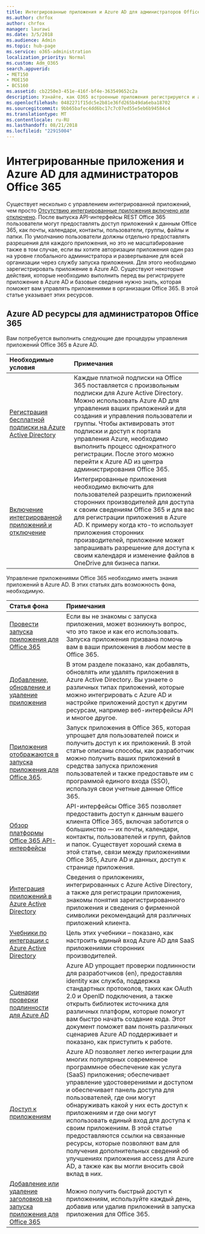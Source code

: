 ```yaml
---
title: Интегрированные приложения и Azure AD для администраторов Office 365
ms.author: chrfox
author: chrfox
manager: laurawi
ms.date: 3/5/2018
ms.audience: Admin
ms.topic: hub-page
ms.service: o365-administration
localization_priority: Normal
ms.custom: Adm_O365
search.appverid:
- MET150
- MOE150
- BCS160
ms.assetid: cb2250e3-451e-416f-bf4e-363549652c2a
description: Узнайте, как O365 встроенные приложения регистрируются и администрирования в Azure AD
ms.openlocfilehash: 0482271f15dc5e2b81e36fd265b49da6eba18702
ms.sourcegitcommit: 9bb65bafec4dd6bc17c7c07ed55e5eb6b94584c4
ms.translationtype: MT
ms.contentlocale: ru-RU
ms.lasthandoff: 08/21/2018
ms.locfileid: "22915004"
---
```

# <a name="integrated-apps-and-azure-ad-for-office-365-administrators"></a>Интегрированные приложения и Azure AD для администраторов Office 365

Существует несколько с управлением интегрированной приложений, чем просто [Отсутствию интегрированные приложения включено или отключено](https://support.office.com/article/7e453a40-66df-44ab-92a1-96786cb7fb34#__toc379982114). После выпуска API-интерфейсы REST Office 365 пользователи могут предоставлять доступ приложений к данным Office 365, как почты, календари, контакты, пользователи, группы, файлы и папки. По умолчанию пользователи должны отдельно предоставлять разрешения для каждого приложения, но это не масштабирование также в том случае, если вы хотите авторизации приложения один раз на уровне глобального администратора и развертывание для всей организации через службу запуска приложения. Для этого необходимо зарегистрировать приложение в Azure AD. Существуют некоторые действия, которые необходимо выполнить перед вы регистрируете приложение в Azure AD и базовые сведения нужно знать, которая поможет вам управлять приложениями в организации Office 365. В этой статье указывает этих ресурсов.
  
## <a name="azure-ad-resources-for-office-365-admins"></a>Azure AD ресурсы для администраторов Office 365

Вам потребуется выполнить следующие две процедуры управления приложений Office 365 в Azure AD.
  
|**Необходимые условия**|**Примечания**|
|:-----|:-----|
|[Регистрация бесплатной подписки на Azure Active Directory](https://go.microsoft.com/fwlink/?LinkId=617127) <br/> |Каждые платной подписки на Office 365 поставляется с произвольным подписки для Azure Active Directory. Можно использовать Azure AD для управления ваших приложений и для создания и управления пользователи и группы. Чтобы активировать этот подписки и доступ к портала управления Azure, необходимо выполнить процесс однократного регистрации. После этого можно перейти к Azure AD из центра администрирования Office 365.  <br/> |
|[Включение интегрированной приложений и отключение](https://support.office.com/article/7e453a40-66df-44ab-92a1-96786cb7fb34#__toc379982114) <br/> |Интегрированные приложения необходимо включить для пользователей разрешить приложений сторонних производителей для доступа к своим сведениям Office 365 и для вас для регистрации приложения в Azure AD. К примеру когда кто-то использует приложения сторонних производителей, приложение может запрашивать разрешение для доступа к своим календаря и изменение файлов в OneDrive для бизнеса папки.  <br/> |
   
Управление приложениями Office 365 необходимо иметь знания приложений в Azure AD. В этих статьях дать возможность фона, необходимую.
  
|**Статья фона**|**Примечания**|
|:-----|:-----|
|[Провести запуска приложения для Office 365](https://support.office.com/article/79f12104-6fed-442f-96a0-eb089a3f476a) <br/> |Если вы не знакомы с запуска приложения, может возникнуть вопрос, что это такое и как его использовать. Запуска приложения призвана помочь вам в ваши приложения в любом месте в Office 365.  <br/> |
|[Добавление, обновление и удаление приложения](https://go.microsoft.com/fwlink/?LinkId=617137) <br/> |В этом разделе показано, как добавлять, обновлять или удалять приложения в Azure Active Directory. Вы узнаете о различных типах приложений, которые можно интегрировать с Azure AD и настройке приложений доступ к другим ресурсам, например веб-интерфейсы API и многое другое.  <br/> |
|[Приложения отображаются в запуска приложения для Office 365](https://go.microsoft.com/fwlink/?LinkId=617138).  <br/> |Запуск приложения в Office 365, которая упрощает для пользователей поиск и получить доступ к их приложений. В этой статье описаны способы, как разработчик можно получить ваших приложений в средства запуска приложения пользователей и также предоставьте им с программой единого входа (SSO), используя свои учетные данные Office 365.  <br/> |
|[Обзор платформы Office 365 API-интерфейсы](https://go.microsoft.com/fwlink/?LinkId=617140) <br/> |API-интерфейсы Office 365 позволяет предоставить доступ к данным вашего клиента Office 365, включая заботится о большинство — их почты, календари, контакты, пользователей и групп, файлов и папок. Существует хороший схема в этой статье, связи между приложениями Office 365, Azure AD и данных, доступ к странице приложения.  <br/> |
|[Интеграция приложений в Azure Active Directory](https://go.microsoft.com/fwlink/?LinkId=617141) <br/> | Сведения о приложениях, интегрированных с Azure Active Directory, а также для регистрации приложения, знакомы понятия зарегистрированного приложения и сведения о фирменной символики рекомендаций для различных приложений клиента.  <br/> |
|[Учебники по интеграции с Azure Active Directory](https://go.microsoft.com/fwlink/?LinkId=617144) <br/> |Цель этих учебники – показано, как настроить единый вход Azure AD для SaaS приложениями сторонних производителей.  <br/> |
|[Сценарии проверки подлинности для Azure AD](https://go.microsoft.com/fwlink/?LinkId=617145) <br/> |Azure AD упрощает проверки подлинности для разработчиков (en), предоставляя identity как служба, поддержка стандартных протоколов, таких как OAuth 2.0 и OpenID подключения, а также открыть библиотек источника для различных платформ, которые помогут вам быстро начать создание кода. Этот документ поможет вам понять различных сценариев Azure AD поддерживает и показано, как приступить к работе.  <br/> |
|[Доступ к приложениям](https://go.microsoft.com/fwlink/?LinkId=617146) <br/> |Azure AD позволяет легко интеграции для многих популярных современное программное обеспечение как услуга (SaaS) приложения; обеспечивает управление удостоверениями и доступом и обеспечивает панель доступа для пользователей, где они могут обнаруживать какой у них есть доступ к приложениям и где они могут использовать единый вход для доступа к своим приложениям. В этой статье предоставляются ссылки на связанные ресурсы, которые позволяют вам для получения дополнительных сведений об улучшениях приложения access для Azure AD, а также как вы могли вносить свой вклад в них.  <br/> |
|[Добавление или удаление заголовков на запуска приложения для Office 365](https://support.office.com/article/0b71362d-ce56-4d21-9b2f-bdb750a82b81) <br/> |Можно получить быстрый доступ к приложениям, используйте каждый день, добавив или удалив приложений в запуска приложения для Office 365.  <br/> |
   

